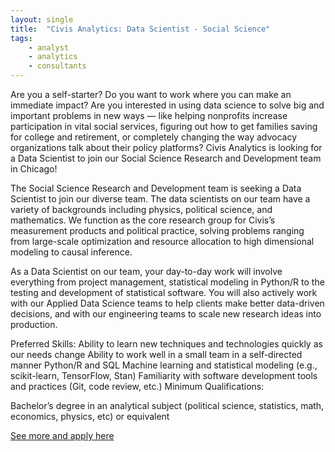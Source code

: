 ```yaml
---
layout: single
title:  "Civis Analytics: Data Scientist - Social Science"
tags: 
    - analyst
    - analytics
    - consultants
---
```

Are you a self-starter? Do you want to work where you can make an immediate impact? Are you interested in using data science to solve big and important problems in new ways — like helping nonprofits increase participation in vital social services, figuring out how to get families saving for college and retirement, or completely changing the way advocacy organizations talk about their policy platforms? Civis Analytics is looking for a Data Scientist  to join our Social Science Research and Development team in Chicago!

The Social Science Research and Development team is seeking  a Data Scientist to join our diverse team. The data scientists on our team have a variety of backgrounds including physics, political science, and mathematics. We function as the core research group for Civis’s measurement products and political practice, solving problems ranging from large-scale optimization and resource allocation to high dimensional modeling to causal inference.

As a Data Scientist on our team, your day-to-day work will involve everything from project management, statistical modeling in Python/R to the testing and development of statistical software. You will also actively work with our Applied Data Science teams to help clients make better data-driven decisions, and with our engineering teams to scale new research ideas into production.

Preferred Skills: 
Ability to learn new techniques and technologies quickly as our needs change
Ability to work well in a small team in a self-directed manner
Python/R and SQL
Machine learning and statistical modeling (e.g., scikit-learn, TensorFlow, Stan)
Familiarity with software development tools and practices (Git, code review, etc.)
Minimum Qualifications: 

Bachelor’s degree in an analytical subject (political science, statistics, math, economics, physics, etc) or equivalent

[See more and apply here](https://boards.greenhouse.io/civisanalytics/jobs/1025893#app)
